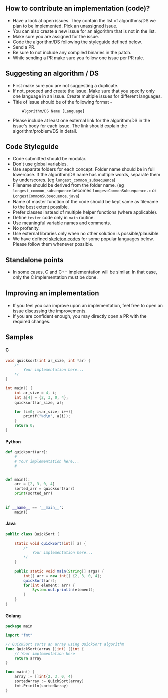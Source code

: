 ## How to contribute an implementation (code)?

* Have a look at open issues. They contain the list of algorithms/DS we plan to be implemented. Pick an unassigned issue.
* You can also create a new issue for an algorithm that is not in the list.
* Make sure you are assigned for the issue.
* Code the algorithm/DS following the styleguide defined below.
* Send a PR. 
* Be sure to not include any compiled binaries in the patch.
* While sending a PR make sure you follow one issue per PR rule.


<a name="sa"></a>

## Suggesting an algorithm / DS

* First make sure you are not suggesting a duplicate.
* If not, proceed and create the issue. Make sure that you specify only one language in an issue. Create multiple issues for different languages.
* Title of issue should be of the following format -
    ```
        Algorithm/DS Name [Language]
    ```
* Please include at least one external link for the algorithm/DS in the issue's body for each issue. The link should explain the algorithm/problem/DS in detail.


<a name="cs"></a>

## Code Styleguide

* Code submitted should be modular. 
* Don't use global variables.
* Use separate folders for each concept. Folder name should be in full lowercase. If the algorithm/DS name has multiple words, separate them by underscores. (eg `longest_common_subsequence`)
* Filename should be derived from the folder name. (eg `longest_common_subsequence` becomes `longestCommonSubsequence.c` or `LongestCommonSubsequence.java`)
* Name of master function of the code should be kept same as filename to the best extent possible.
* Prefer classes instead of multiple helper functions (where applicable).
* Define `tester` code only in `main` routine.
* Use meaningful variable names and comments.
* No profanity.
* Use external libraries only when no other solution is possible/plausible.
* We have defined [skeleton codes](#samples) for some popular languages below. Please follow them whenever possible.


<a name="points"></a>

## Standalone points

* In some cases, C and C++ implementation will be similar. In that case, only the C implementation must be done.


<a name="improving"></a>

## Improving an implementation

* If you feel you can improve upon an implementation, feel free to open an issue discussing the improvements.
* If you are confident enough, you may directly open a PR with the required changes.


<a name="samples"></a>

## Samples

#### C

```c
void quicksort(int ar_size, int *ar) {
    /*
        Your implementation here...
    */
}

int main() {
	int ar_size = 4, i;
	int a[4] = {2, 3, 0, 4};
	quicksort(ar_size, a);

	for (i=0; i<ar_size; i++){
		printf("%d\n", a[i]);
	}
	return 0;
}
```

#### Python
```python
def quicksort(arr):
    #
    # Your implementation here...
    #


def main():
    arr = [2, 3, 0, 4]
    sorted_arr = quicksort(arr)
    print(sorted_arr)

    
if __name__ == '__main__':
    main()
```

#### Java
```java
public class QuickSort {
    
    static void quickSort(int[] a) {
        /*
            Your implementation here...
        */
    }
    
    public static void main(String[] args) {
        int[] arr = new int[] {2, 3, 0, 4};
        quickSort(arr);
        for(int element: arr) {
            System.out.println(element);
        }
    }
}
```

#### Golang

```go
package main

import "fmt"

// QuickSort sorts an array using QuickSort algorithm
func QuickSort(array []int) []int {
    // Your implementation here
    return array
}

func main() {
    array := []int{2, 3, 0, 4}
    sortedArray := QuickSort(array)
    fmt.Println(sortedArray)
}
```
